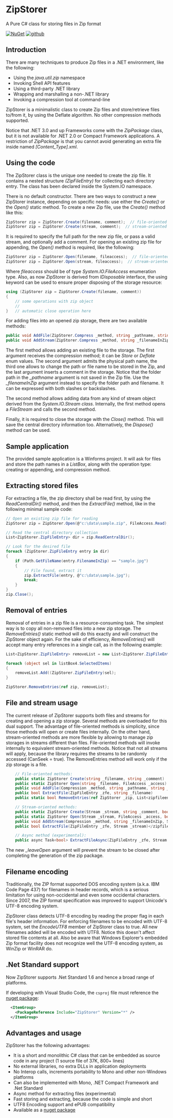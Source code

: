 # ZipStorer
A Pure C# class for storing files in Zip format

[![NuGet](https://img.shields.io/nuget/v/ZipStorer.svg)](https://www.nuget.org/packages/ZipStorer/)
[![github](https://img.shields.io/github/stars/jaime-olivares/zipstorer.svg)]()

## Introduction
There are many techniques to produce Zip files in a .NET environment, like the following:

* Using the *java.util.zip* namespace
* Invoking Shell API features
* Using a third-party .NET library
* Wrapping and marshalling a non-.NET library
* Invoking a compression tool at command-line

ZipStorer is a minimalistic class to create Zip files and store/retrieve files to/from it, by using the Deflate algorithm. No other compression methods supported.

Notice that .NET 3.0 and up Frameworks come with the *ZipPackage* class, but it is not available for .NET 2.0 or Compact Framework applications. A restriction of *ZipPackage* is that you cannot avoid generating an extra file inside named *[Content_Type].xml*.

## Using the code
The ZipStorer class is the unique one needed to create the zip file. It contains a nested structure *(ZipFileEntry)* for collecting each directory entry. The class has been declared inside the System.IO namespace. 

There is no default constructor. There are two ways to construct a new ZipStorer instance, depending on specific needs: use either the *Create()* or the *Open()* static method. To create a new Zip file, use the *Create()* method like this:

````csharp
ZipStorer zip = ZipStorer.Create(filename, comment);  // file-oriented version
ZipStorer zip = ZipStorer.Create(stream, comment);  // stream-oriented version
````

It is required to specify the full path for the new zip file, or pass a valid stream, and optionally add a comment. For opening an existing zip file for appending, the *Open()* method is required, like the following:

````csharp
ZipStorer zip = ZipStorer.Open(filename, fileaccess);  // file-oriented version
ZipStorer zip = ZipStorer.Open(stream, fileaccess);  // stream-oriented version
````

Where *fileaccess* should be of type *System.IO.FileAccess* enumeration type. Also, as now ZipStorer is derived from *IDisposable* interface, the using keyword can be used to ensure proper disposing of the storage resource:

````csharp
using (ZipStorer zip = ZipStorer.Create(filename, comment))
{
    // some operations with zip object
    //
}   // automatic close operation here
````

For adding files into an opened zip storage, there are two available methods:

````csharp
public void AddFile(ZipStorer.Compress _method, string _pathname, string _filenameInZip, string _comment);
public void AddStream(ZipStorer.Compress _method, string _filenameInZip, Stream _source, DateTime _modTime, string _comment);
````
    
The first method allows adding an existing file to the storage. The first argument receives the compression method; it can be *Store* or *Deflate* enum values. The second argument admits the physical path name, the third one allows to change the path or file name to be stored in the Zip, and the last argument inserts a comment in the storage. Notice that the folder path in the *_pathname* argument is not saved in the Zip file. Use the *_filenameInZip* argument instead to specify the folder path and filename. It can be expressed with both slashes or backslashes.

The second method allows adding data from any kind of stream object derived from the *System.IO.Stream class*. Internally, the first method opens a *FileStream* and calls the second method.

Finally, it is required to close the storage with the *Close()* method. This will save the central directory information too. Alternatively, the *Dispose()* method can be used.

## Sample application
The provided sample application is a Winforms project. It will ask for files and store the path names in a *ListBox*, along with the operation type: creating or appending, and compression method. 

## Extracting stored files
For extracting a file, the zip directory shall be read first, by using the *ReadCentralDir()* method, and then the *ExtractFile()* method, like in the following minimal sample code:

````csharp
// Open an existing zip file for reading
ZipStorer zip = ZipStorer.Open(@"c:\data\sample.zip", FileAccess.Read);

// Read the central directory collection
List<ZipStorer.ZipFileEntry> dir = zip.ReadCentralDir();

// Look for the desired file
foreach (ZipStorer.ZipFileEntry entry in dir)
{
    if (Path.GetFileName(entry.FilenameInZip) == "sample.jpg")
    {
        // File found, extract it
        zip.ExtractFile(entry, @"c:\data\sample.jpg");
        break;
    }
}
zip.Close();
````

## Removal of entries
Removal of entries in a zip file is a resource-consuming task. The simplest way is to copy all non-removed files into a new zip storage. The *RemoveEntries()* static method will do this exactly and will construct the ZipStorer object again. For the sake of efficiency, *RemoveEntries()* will accept many entry references in a single call, as in the following example:

````csharp
List<ZipStorer.ZipFileEntry> removeList = new List<ZipStorer.ZipFileEntry>();

foreach (object sel in listBox4.SelectedItems)
{
    removeList.Add((ZipStorer.ZipFileEntry)sel);
}

ZipStorer.RemoveEntries(ref zip, removeList);
````

## File and stream usage
The current release of ZipStorer supports both files and streams for creating and opening a zip storage. Several methods are overloaded for this dual support. The advantage of file-oriented methods is simplicity, since those methods will open or create files internally. On the other hand, stream-oriented methods are more flexible by allowing to manage zip storages in streams different than files. File-oriented methods will invoke internally to equivalent stream-oriented methods. Notice that not all streams will apply, because the library requires the streams to be randomly accessed (CanSeek = true). The RemoveEntries method will work only if the zip storage is a file.

````csharp
    // File-oriented methods:
    public static ZipStorer Create(string _filename, string _comment)
    public static ZipStorer Open(string _filename, FileAccess _access)
    public void AddFile(Compression _method, string _pathname, string _filenameInZip, string _comment)
    public bool ExtractFile(ZipFileEntry _zfe, string _filename)
    public static bool RemoveEntries(ref ZipStorer _zip, List<zipfileentry> _zfes)  // No stream-oriented equivalent

    // Stream-oriented methods:
    public static ZipStorer Create(Stream _stream, string _comment, bool _leaveOpen)
    public static ZipStorer Open(Stream _stream, FileAccess _access, bool _leaveOpen)
    public void AddStream(Compression _method, string _filenameInZip, Stream _source, DateTime _modTime, string _comment)
    public bool ExtractFile(ZipFileEntry _zfe, Stream _stream)</zipfileentry>

    // Async method (experimental):
    public async Task<bool> ExtractFileAsync(ZipFileEntry _zfe, Stream _stream)    
````

The new *_leaveOpen* argument will prevent the stream to be closed after completing the generation of the zip package.

## Filename encoding
Traditionally, the ZIP format supported DOS encoding system (a.k.a. IBM Code Page 437) for filenames in header records, which is a serious limitation for using non-occidental and even some occidental characters. Since 2007, the ZIP format specification was improved to support Unicode's UTF-8 encoding system.

ZipStorer class detects UTF-8 encoding by reading the proper flag in each file's header information. For enforcing filenames to be encoded with UTF-8 system, set the *EncodeUTF8* member of ZipStorer class to true. All new filenames added will be encoded with UTF8. Notice this doesn't affect stored file contents at all. Also be aware that Windows Explorer's embedded Zip format facility does not recognize well the UTF-8 encoding system, as WinZip or WinRAR do.

## .Net Standard support
Now ZipStorer supports .Net Standard 1.6 and hence a broad range of platforms. 

If developing with Visual Studio Code, the `csproj` file must reference the [nuget package](https://www.nuget.org/packages/ZipStorer/):
````xml
  <ItemGroup>
    <PackageReference Include="ZipStorer" Version="*" />
  </ItemGroup>
````

## Advantages and usage
ZipStorer has the following advantages:

* It is a short and monolithic C# class that can be embedded as source code in any project (1 source file of 37K, 800+ lines)
* No external libraries, no extra DLLs in application deployments
* No Interop calls, increments portability to Mono and other non-Windows platforms
* Can also be implemented with Mono, .NET Compact Framework and .Net Standard
* Async method for extracting files (experimental)
* Fast storing and extracting, because the code is simple and short
* UTF8 Encoding support and ePUB compatibility
* Available as a [nuget package](https://www.nuget.org/packages/ZipStorer/)
